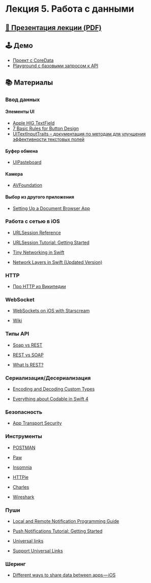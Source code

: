 # Лекция 5. Работа с данными

## [🎁 Презентация лекции (PDF)](https://github.com/surfstudio/iOSSummerSchool2018/blob/master/Лекция%205.%20Работа%20с%20данными/Лекция%205.%20Работа%20с%20данными.pdf)

## 🕹 Демо

* [Проект с CoreData](Demo/HitList%20Core%20Data%20demo)
* [Playground с базовыми запросом к API](Demo/TestApi.playground)

## 📚 Материалы

### Ввод данных  
  
#### Элементы UI  
  
* [Apple HIG TextField][1]  
* [7 Basic Rules for Button Design][2]  
* [UITextInputTraits – документация по методам для улучшения эффективности текстовых полей][3]  
  
#### Буфер обмена  
  
* [UIPasteboard][4]  
  
#### Камера  
  
* [AVFoundation][5]  
  
#### Выбор из другого приложения  
  
* [Setting Up a Document Browser App][6]  
  
### Работа с сетью в iOS  
  
* [URLSession Reference][7]  
  
* [URLSession Tutorial: Getting Started][8]  
  
* [Tiny Networking in Swift][9]  
  
* [Network Layers in Swift (Updated Version)][10]  
  
### HTTP  
  
* [Про HTTP из Википедии][11]  
  
### WebSocket  
  
* [WebSockets on iOS with Starscream][12]  
  
* [Wiki][13]  
  
### Типы API  
  
* [Soap vs REST][14]  
  
* [ REST vs SOAP][15]  
  
* [What Is REST?][16]  
  
### Сериализация/Десериализация  
  
* [Encoding and Decoding Custom Types][17]  
  
* [Everything about Codable in Swift 4][18]  
  
### Безопасность  
  
* [App Transport Security][19]  
  
### Инструменты  
  
* [POSTMAN][20]  
  
* [Paw][21]  
  
* [Insomnia][22]  
  
* [HTTPie][23]  
  
* [Charles][24]  
  
* [Wireshark][25]  
  
### Пуши  
  
* [Local and Remote Notification Programming Guide][26]  
  
* [Push Notifications Tutorial: Getting Started][27]  
  
* [Universal links][28]  
  
* [Support Universal Links][29]  
  
### Шеринг  
  
* [Different ways to share data between apps — iOS][30]
  
[1]: https://developer.apple.com/design/human-interface-guidelines/ios/controls/text-fields/  
[2]: https://uxplanet.org/7-basic-rules-for-button-design-63dcdf5676b4  
[3]: https://developer.apple.com/documentation/uikit/uitextinputtraits#//apple_ref/doc/c_ref/UIKeyboardType  
[4]: https://developer.apple.com/documentation/uikit/uipasteboard  
[5]: https://developer.apple.com/av-foundation/  
[6]: https://developer.apple.com/documentation/uikit/view_controllers/adding_a_document_browser_to_your_app/setting_up_a_document_browser_app  
[7]: https://developer.apple.com/documentation/foundation/urlsession  
[8]: https://www.raywenderlich.com/158106/urlsession-tutorial-getting-started  
[9]: https://www.dotconferences.com/2016/01/chris-eidhof-tiny-networking-in-swift  
[10]: https://medium.com/@danielemargutti/network-layers-in-swift-updated-version-539d9c636b8  
[11]: https://en.wikipedia.org/wiki/Hypertext_Transfer_Protocol  
[12]: https://www.raywenderlich.com/143874/websockets-ios-starscream  
[13]: https://en.wikipedia.org/wiki/WebSocket  
[14]: https://www.soapui.org/learn/api/soap-vs-rest-api.html  
[15]: https://habr.com/post/131343/  
[16]: https://www.restapitutorial.com/lessons/whatisrest.html  
[17]: https://developer.apple.com/documentation/foundation/archives_and_serialization/encoding_and_decoding_custom_types  
[18]: https://hackernoon.com/everything-about-codable-in-swift-4-97d0e18a2999  
[19]: https://useyourloaf.com/blog/app-transport-security/  
[20]: https://www.getpostman.com  
[21]: https://paw.cloud  
[22]: https://insomnia.rest  
[23]: https://github.com/jakubroztocil/httpie  
[24]: https://www.charlesproxy.com  
[25]: https://www.wireshark.org  
[26]: https://developer.apple.com/library/archive/documentation/NetworkingInternet/Conceptual/RemoteNotificationsPG/APNSOverview.html#//apple_ref/doc/uid/TP40008194-CH8-SW1  
[27]: https://www.raywenderlich.com/156966/push-notifications-tutorial-getting-started  
[28]: https://developer.apple.com/ios/universal-links/  
[29]: https://developer.apple.com/library/archive/documentation/General/Conceptual/AppSearch/UniversalLinks.html#//apple_ref/doc/uid/TP40016308-CH12-SW2  
[30]: https://medium.com/@dinesh.kachhot/different-ways-to-share-data-between-apps-de75a0a46d4a  
